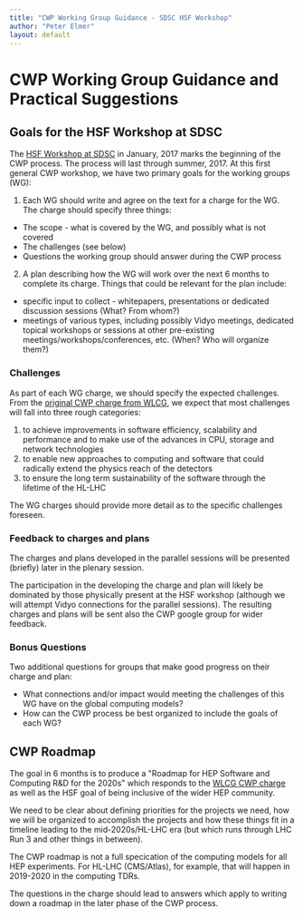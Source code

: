 ```yaml
---
title: "CWP Working Group Guidance - SDSC HSF Workshop"
author: "Peter Elmer"
layout: default
---
```


# CWP Working Group Guidance and Practical Suggestions

## Goals for the HSF Workshop at SDSC

The [HSF Workshop at SDSC](http://indico.cern.ch/event/570249/) in January, 2017 marks the beginning of the CWP process. The process will last through summer, 2017. At this first general CWP workshop, we have two primary goals for the working groups (WG):

1. Each WG should write and agree on the text for a charge for the WG. The charge should specify three things:
  * The scope - what is covered by the WG, and possibly what is not covered
  * The challenges (see below)
  * Questions the working group should answer during the CWP process

2. A plan describing how the WG will work over the next 6 months to complete its charge. Things that could be relevant for the plan include:
  * specific input to collect - whitepapers, presentations or dedicated discussion sessions (What? From whom?)
  * meetings of various types, including possibly Vidyo meetings, dedicated topical workshops or sessions at other pre-existing meetings/workshops/conferences, etc. (When? Who will organize them?)

### Challenges

  As part of each WG charge, we should specify the expected challenges. From the [original CWP charge from WLCG](/assets/CWP-Charge-HSF.pdf), we expect that most challenges will fall into three rough categories:

   1. to achieve improvements in software efficiency, scalability and performance and to make use of the advances in CPU, storage and network technologies
   2. to enable new approaches to computing and software that could radically extend the physics reach of the detectors
   3. to ensure the long term sustainability of the software through the lifetime of the HL-LHC

The WG charges should provide more detail as to the specific challenges foreseen.

### Feedback to charges and plans

The charges and plans developed in the parallel sessions will be presented
(briefly) later in the plenary session.

The participation in the developing the charge and plan will likely
be dominated by those physically present at the HSF workshop (although
we will attempt Vidyo connections for the parallel sessions). The
resulting charges and plans will be sent also the CWP google group
for wider feedback.

### Bonus Questions

  Two additional questions for groups that make good progress on their charge and plan:

  * What connections and/or impact would meeting the challenges of this WG have on the global computing models?
  * How can the CWP process be best organized to include the goals of each WG?

## CWP Roadmap

The goal in 6 months is to produce a "Roadmap for HEP Software and Computing R&D for the 2020s" which responds to the [WLCG CWP charge](/assets/CWP-Charge-HSF.pdf) as well as the HSF goal of being inclusive of the wider HEP community.

We need to be clear about defining priorities for the projects we need, how we will be organized to accomplish the projects and how these things fit in a timeline leading to the mid-2020s/HL-LHC era (but which runs through LHC Run 3 and other things in between).

The CWP roadmap  is not a full specication of the computing models for all HEP experiments. For HL-LHC (CMS/Atlas), for example, that will happen in 2019-2020 in the computing TDRs.

The questions in the charge should lead to answers which apply to writing down a roadmap in the later phase of the CWP process.



